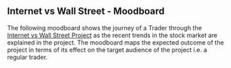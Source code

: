 ## Internet vs Wall Street - Moodboard
The following moodboard shows the journey of a Trader through the [Internet vs Wall Street Project](https://murlis97.github.io/portfolio-viz/final_project_mjsharma.html) as the recent trends in the stock market are explained in the project. 
The moodboard maps the expected outcome of the project in terms of its effect on the target audience of the project i.e. a regular trader. 

<div id="adobe-dc-view" style="width: 100%;"></div>
<script src="https://documentcloud.adobe.com/view-sdk/main.js"></script>
<script type="text/javascript">
	document.addEventListener("adobe_dc_view_sdk.ready", function(){ 
		var adobeDCView = new AdobeDC.View({clientId: "30ad8595192c407b957db4414f381cb8", divId: "adobe-dc-view"});
		adobeDCView.previewFile({
			content:{location: {url: "https://murlis97.github.io/portfolio-viz/images/Internet%20vs%20Wall%20Street.pdf"}},
			metaData:{fileName: "Internet vs Wall St"}
		}, {embedMode: "IN_LINE"});
	});
</script>

<!--<iframe src="http://docs.google.com/gview?url=https://drive.google.com/file/d/1o5s5nZz9XTFNK4B0svHVX7jcKCUn2EYp/view?usp=sharing&embedded=true" style="width:500; height:800px;" frameborder="0"></iframe> -->
